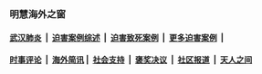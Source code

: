 
### 明慧海外之窗

####  [武汉肺炎](indexes/365.md?t=02111200) &nbsp;|&nbsp;  [迫害案例综述](indexes/328.md?t=02111200) &nbsp;|&nbsp; [迫害致死案例](indexes/277.md?t=02111200)  &nbsp;|&nbsp; [更多迫害案例](indexes/81.md?t=02111200)  &nbsp;|&nbsp; 
####  [时事评论](indexes/19.md?t=02111200) &nbsp;|&nbsp; [海外简讯](indexes/245.md?t=02111200)&nbsp;|&nbsp;  [社会支持](indexes/140.md?t=02111200) &nbsp;|&nbsp; [褒奖决议](indexes/282.md?t=02111200) &nbsp;|&nbsp; [社区报道](indexes/91.md?t=02111200)  &nbsp;|&nbsp; [天人之间](indexes/78.md?t=02111200) 

